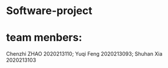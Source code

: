 # Software-project
# team menbers: 
Chenzhi ZHAO 2020213110; 
Yuqi Feng 2020213093;
Shuhan Xia 2020213103
